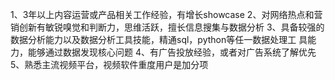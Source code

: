 1、3年以上内容运营或产品相关工作经验，有增长showcase
2、对网络热点和营销创新有敏锐嗅觉和判断力，思维活跃，擅长信息搜集与数据分析
3、具备较强的数据分析能力以及数据分析工具技能，精通sql，python等任一数据处理工
具能力，能够通过数据发现核心问题
4、有广告投放经验，或者对广告系统了解优先
5、熟悉主流视频平台，视频软件重度用户是加分项




